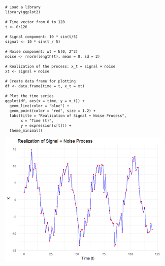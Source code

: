 ```
# Load a library
library(ggplot2)

# Time vector from 0 to 120
t <- 0:120

# Signal component: 10 * sin(t/5)
signal <- 10 * sin(t / 5)

# Noise component: wt ~ N(0, 2^2)
noise <- rnorm(length(t), mean = 0, sd = 2)

# Realization of the process: x_t = signal + noise
xt <- signal + noise

# Create data frame for plotting
df <- data.frame(time = t, x_t = xt)

# Plot the time series
ggplot(df, aes(x = time, y = x_t)) +
  geom_line(color = "blue") +
  geom_point(color = "red", size = 1.2) +
  labs(title = "Realization of Signal + Noise Process",
       x = "Time (t)",
       y = expression(x[t])) +
  theme_minimal()
```
![](https://raw.githubusercontent.com/MishraSubash/imageCollection/refs/heads/main/hw1_peerGraded.png)
